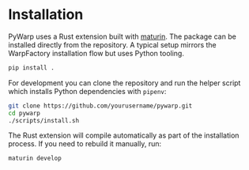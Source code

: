 # Installation

PyWarp uses a Rust extension built with [maturin](https://github.com/PyO3/maturin). The package can be installed directly from the repository. A typical setup mirrors the WarpFactory installation flow but uses Python tooling.

```bash
pip install .
```

For development you can clone the repository and run the helper script which installs Python dependencies with `pipenv`:

```bash
git clone https://github.com/yourusername/pywarp.git
cd pywarp
./scripts/install.sh
```

The Rust extension will compile automatically as part of the installation process. If you need to rebuild it manually, run:

```bash
maturin develop
```
